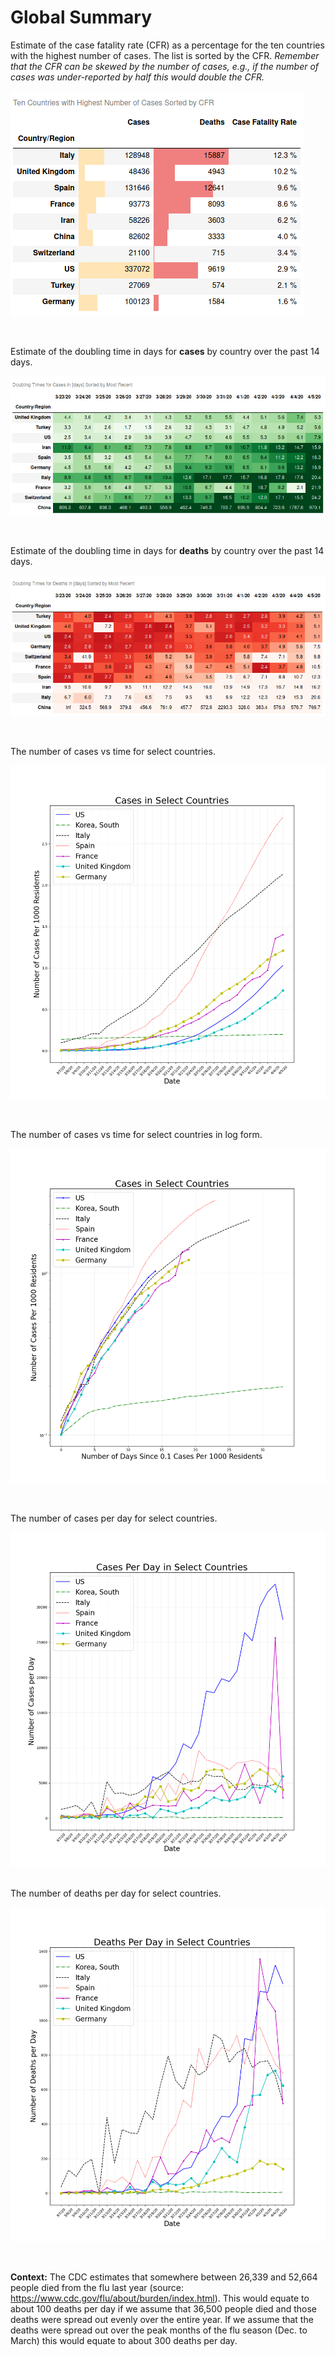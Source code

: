 # Global Summary

Estimate of the case fatality rate (CFR) as a percentage for the ten countries with the highest number of cases.  The list is sorted by the CFR. *Remember that the CFR can be skewed by the number of cases, e.g., if the number of cases was under-reported by half this would double the CFR.*

![](global_table_cfr.png)



&ensp;

Estimate of the doubling time in days for **cases** by country over the past 14 days.

![](global_table_dt_cases.png)

&ensp;

Estimate of the doubling time in days for **deaths** by country over the past 14 days.

![](global_table_dt_deaths.png)

&ensp;

The number of cases vs time for select countries.

![](global_plot_cases.png)

&ensp;

The number of cases vs time for select countries in log form.

![](global_plot_cases_log.png)

&ensp;

The number of cases per day for select countries.

![](global_plot_cases_per_day.png)
&ensp;

The number of deaths per day for select countries.

![](global_plot_deaths_per_day.png)

&ensp;

**Context:** The CDC estimates that somewhere between 26,339 and 52,664 people died from the flu last year (source: https://www.cdc.gov/flu/about/burden/index.html).  This would equate to about 100 deaths per day if we assume that 36,500 people died and those deaths were spread out evenly over the entire year.  If we assume that the deaths were spread out over the peak months of the flu season (Dec. to March) this would equate to about 300 deaths per day.
